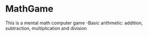 # MathGame

This is a mental math computer game
-Basic arithmetic: addition, subtraction, multiplication and division
